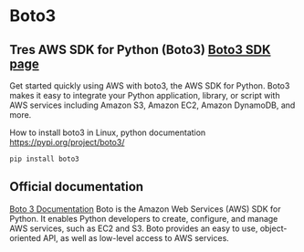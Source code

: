 # Boto3

## Tres AWS SDK for Python (Boto3) [Boto3 SDK page](https://aws.amazon.com/sdk-for-python)

Get started quickly using AWS with boto3, the AWS SDK for Python. Boto3 makes it easy to integrate your Python application, library, or script with AWS services including Amazon S3, Amazon EC2, Amazon DynamoDB, and more.

How to install boto3 in Linux, python documentation https://pypi.org/project/boto3/

```pip install boto3```

## Official documentation 
[Boto 3 Documentation](https://boto3.amazonaws.com/v1/documentation/api/latest/index.html)
Boto is the Amazon Web Services (AWS) SDK for Python. It enables Python developers to create, configure, and manage AWS services, such as EC2 and S3. Boto provides an easy to use, object-oriented API, as well as low-level access to AWS services.